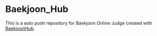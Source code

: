 # Baekjoon_Hub
This is a auto push repository for Baekjoon Online Judge created with [BaekjoonHub](https://github.com/BaekjoonHub/BaekjoonHub).
